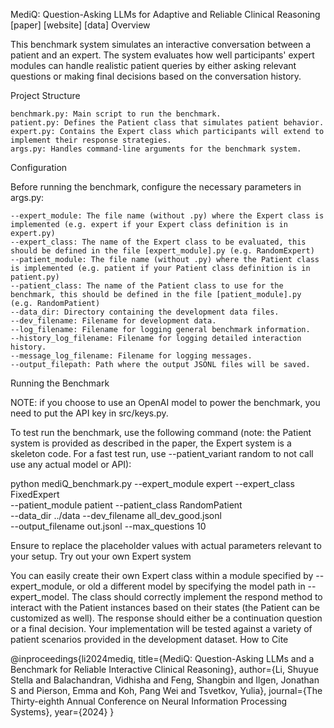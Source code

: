 MediQ: Question-Asking LLMs for Adaptive and Reliable Clinical Reasoning
[paper] [website] [data]
Overview

This benchmark system simulates an interactive conversation between a patient and an expert. The system evaluates how well participants' expert modules can handle realistic patient queries by either asking relevant questions or making final decisions based on the conversation history.

Project Structure

    benchmark.py: Main script to run the benchmark.
    patient.py: Defines the Patient class that simulates patient behavior.
    expert.py: Contains the Expert class which participants will extend to implement their response strategies.
    args.py: Handles command-line arguments for the benchmark system.

Configuration

Before running the benchmark, configure the necessary parameters in args.py:

    --expert_module: The file name (without .py) where the Expert class is implemented (e.g. expert if your Expert class definition is in expert.py)
    --expert_class: The name of the Expert class to be evaluated, this should be defined in the file [expert_module].py (e.g. RandomExpert)
    --patient_module: The file name (without .py) where the Patient class is implemented (e.g. patient if your Patient class definition is in patient.py)
    --patient_class: The name of the Patient class to use for the benchmark, this should be defined in the file [patient_module].py (e.g. RandomPatient)
    --data_dir: Directory containing the development data files.
    --dev_filename: Filename for development data.
    --log_filename: Filename for logging general benchmark information.
    --history_log_filename: Filename for logging detailed interaction history.
    --message_log_filename: Filename for logging messages.
    --output_filepath: Path where the output JSONL files will be saved.

Running the Benchmark

NOTE: if you choose to use an OpenAI model to power the benchmark, you need to put the API key in src/keys.py.

To test run the benchmark, use the following command (note: the Patient system is provided as described in the paper, the Expert system is a skeleton code. For a fast test run, use --patient_variant random to not call use any actual model or API):

python mediQ_benchmark.py  --expert_module expert --expert_class FixedExpert \
                        --patient_module patient --patient_class RandomPatient \
                        --data_dir ../data --dev_filename all_dev_good.jsonl \
                        --output_filename out.jsonl --max_questions 10

Ensure to replace the placeholder values with actual parameters relevant to your setup.
Try out your own Expert system

You can easily create their own Expert class within a module specified by --expert_module, or old a different model by specifying the model path in --expert_model. The class should correctly implement the respond method to interact with the Patient instances based on their states (the Patient can be customized as well). The response should either be a continuation question or a final decision. Your implementation will be tested against a variety of patient scenarios provided in the development dataset.
How to Cite

@inproceedings{li2024mediq,
        title={MediQ: Question-Asking LLMs and a Benchmark for Reliable Interactive Clinical Reasoning},
        author={Li, Shuyue Stella and Balachandran, Vidhisha and Feng, Shangbin and Ilgen, Jonathan S and Pierson, Emma and Koh, Pang Wei and Tsvetkov, Yulia},
        journal={The Thirty-eighth Annual Conference on Neural Information Processing Systems},
        year={2024}
      }
